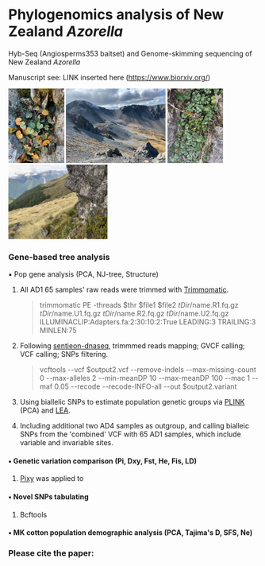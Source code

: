 # Phylogenomics analysis of New Zealand *Azorella* 
Hyb-Seq (Angiosperms353 baitset) and Genome-skimming sequencing of New Zealand *Azorella*   

Manuscript see: LINK inserted here (https://www.biorxiv.org/)

<p float="left">
  <img src="https://github.com/WeixuanPlant/NZAzorella/blob/main/Supplymentary/filedAcyno.jpg" height="150" />
  <img src="https://github.com/WeixuanPlant/NZAzorella/blob/main/Supplymentary/filedAcyno2.jpg" height="150" /> 
  <img src="https://github.com/WeixuanPlant/NZAzorella/blob/main/Supplymentary/filedAroughii.jpg" height="150" /> 
  <img src="https://github.com/WeixuanPlant/NZAzorella/blob/main/Supplymentary/filedAroughii2.jpg" height="150" /> 
</p>

### Gene-based tree analysis 
▪️ Pop gene analysis (PCA, NJ-tree, Structure)
1. All AD1 65 samples' raw reads were trimmed with [Trimmomatic](https://github.com/usadellab/Trimmomatic.git).
   > trimmomatic PE -threads $thr $file1 $file2 $tDir/$name.R1.fq.gz $tDir/$name.U1.fq.gz $tDir/$name.R2.fq.gz $tDir/$name.U2.fq.gz ILLUMINACLIP:Adapters.fa:2:30:10:2:True LEADING:3 TRAILING:3 MINLEN:75

3. Following [sentieon-dnaseq](https://github.com/Sentieon/sentieon-dnaseq.git), trimmmed reads mapping; GVCF calling; VCF calling; SNPs filtering.
   > vcftools --vcf $output2.vcf --remove-indels --max-missing-count 0 --max-alleles 2 --min-meanDP 10 --max-meanDP 100 --mac 1 --maf 0.05 --recode --recode-INFO-all --out $output2.variant

4. Using biallelic SNPs to estimate population genetic groups via [PLINK](https://www.cog-genomics.org/plink/) (PCA) and [LEA](https://bioconductor.org/packages/release/bioc/html/LEA.html).
5. Including additional two AD4 samples as outgroup, and calling bialleic SNPs from the 'combined' VCF with 65 AD1 samples, which include variable and invariable sites.

####  ▪️ Genetic variation comparison (Pi, Dxy, Fst, He, Fis, LD)
1. [Pixy](https://github.com/ksamuk/pixy.git) was applied to 


####  ▪️ Novel SNPs tabulating
1. Bcftools

####  ▪️ MK cotton population demographic analysis (PCA, Tajima's D, SFS, Ne)


### Please cite the paper: 

